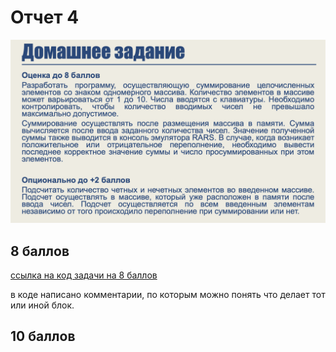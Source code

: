 # Отчет 4

![alt text](image.png)


## 8 баллов
[ссылка на код задачи на 8 баллов](https://github.com/Babushkin05/HSE-ABC-OS-course/blob/main/seminar%204/sum_of_array8.asm)

в коде написано комментарии, по которым можно понять что делает тот или иной блок.

## 10 баллов

[]()